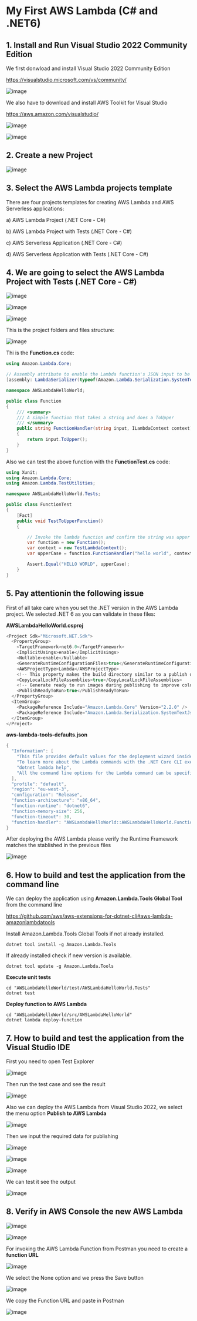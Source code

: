 # My First AWS Lambda (C# and .NET6)

## 1. Install and Run Visual Studio 2022 Community Edition

We first donwload and install Visual Studio 2022 Community Edition

https://visualstudio.microsoft.com/vs/community/

![image](https://github.com/user-attachments/assets/c924b4fe-f80a-4bba-ac85-4dbce9f62720)

We also have to download and install AWS Toolkit for Visual Studio

https://aws.amazon.com/visualstudio/

![image](https://github.com/user-attachments/assets/8ac5e7b4-364f-4974-ae65-dc7c29fb7771)

![image](https://github.com/user-attachments/assets/52cc4114-d0d6-4b4a-b1b1-793b9f419ac4)

## 2. Create a new Project 

![image](https://github.com/user-attachments/assets/ae2413c2-2c6b-4299-a39d-412aaed83669)

## 3. Select the AWS Lambda projects template 

There are four projects templates for creating AWS Lambda and AWS Serverless applications:

a) AWS Lambda Project (.NET Core - C#)

b) AWS Lambda Project with Tests (.NET Core - C#)

c) AWS Serverless Application (.NET Core - C#)

d) AWS Serverless Application with Tests (.NET Core - C#)

## 4. We are going to select the AWS Lambda Project with Tests (.NET Core - C#)

![image](https://github.com/user-attachments/assets/7f83338c-ef7c-4105-8ec8-e6112510aaeb)

![image](https://github.com/user-attachments/assets/b942b04e-9cb0-4bbf-a435-17e95d9a348a)

![image](https://github.com/user-attachments/assets/54f734b0-b0ce-4395-b816-cc664b407cbd)

This is the project folders and files structure: 

![image](https://github.com/user-attachments/assets/33399d20-987e-4d04-97d0-457f4ddf5421)

Thi is the **Function.cs** code:

```csharp
using Amazon.Lambda.Core;

// Assembly attribute to enable the Lambda function's JSON input to be converted into a .NET class.
[assembly: LambdaSerializer(typeof(Amazon.Lambda.Serialization.SystemTextJson.DefaultLambdaJsonSerializer))]

namespace AWSLambdaHelloWorld;

public class Function
{   
    /// <summary>
    /// A simple function that takes a string and does a ToUpper
    /// </summary>
    public string FunctionHandler(string input, ILambdaContext context)
    {
        return input.ToUpper();
    }
}
```

Also we can test the above function with the **FunctionTest.cs** code:

```csharp
using Xunit;
using Amazon.Lambda.Core;
using Amazon.Lambda.TestUtilities;

namespace AWSLambdaHelloWorld.Tests;

public class FunctionTest
{
    [Fact]
    public void TestToUpperFunction()
    {

        // Invoke the lambda function and confirm the string was upper cased.
        var function = new Function();
        var context = new TestLambdaContext();
        var upperCase = function.FunctionHandler("hello world", context);

        Assert.Equal("HELLO WORLD", upperCase);
    }
}
```

## 5. Pay attentionin the following issue

First of all take care when you set the .NET version in the AWS Lambda project. We selected .NET 6 as you can validate in these files:

**AWSLambdaHelloWorld.csproj**

```csharp
<Project Sdk="Microsoft.NET.Sdk">
  <PropertyGroup>
    <TargetFramework>net6.0</TargetFramework>
    <ImplicitUsings>enable</ImplicitUsings>
    <Nullable>enable</Nullable>
    <GenerateRuntimeConfigurationFiles>true</GenerateRuntimeConfigurationFiles>
    <AWSProjectType>Lambda</AWSProjectType>
    <!-- This property makes the build directory similar to a publish directory and helps the AWS .NET Lambda Mock Test Tool find project dependencies. -->
    <CopyLocalLockFileAssemblies>true</CopyLocalLockFileAssemblies>
    <!-- Generate ready to run images during publishing to improve cold start time. -->
    <PublishReadyToRun>true</PublishReadyToRun>
  </PropertyGroup>
  <ItemGroup>
    <PackageReference Include="Amazon.Lambda.Core" Version="2.2.0" />
    <PackageReference Include="Amazon.Lambda.Serialization.SystemTextJson" Version="2.4.0" />
  </ItemGroup>
</Project>
```

**aws-lambda-tools-defaults.json**

```csharp
{
  "Information": [
    "This file provides default values for the deployment wizard inside Visual Studio and the AWS Lambda commands added to the .NET Core CLI.",
    "To learn more about the Lambda commands with the .NET Core CLI execute the following command at the command line in the project root directory.",
    "dotnet lambda help",
    "All the command line options for the Lambda command can be specified in this file."
  ],
  "profile": "default",
  "region": "eu-west-3",
  "configuration": "Release",
  "function-architecture": "x86_64",
  "function-runtime": "dotnet6",
  "function-memory-size": 256,
  "function-timeout": 30,
  "function-handler": "AWSLambdaHelloWorld::AWSLambdaHelloWorld.Function::FunctionHandler"
}
```

After deploying the AWS Lambda please verify the Runtime Framework matches the stablished in the previous files

![image](https://github.com/user-attachments/assets/44a81059-11ed-4277-85a2-30d031781044)

## 6. How to build and test the application from the command line

We can deploy the application using **Amazon.Lambda.Tools Global Tool** from the command line

https://github.com/aws/aws-extensions-for-dotnet-cli#aws-lambda-amazonlambdatools

Install Amazon.Lambda.Tools Global Tools if not already installed.

```
dotnet tool install -g Amazon.Lambda.Tools
```

If already installed check if new version is available.

```
dotnet tool update -g Amazon.Lambda.Tools
```

**Execute unit tests**

```
cd "AWSLambdaHelloWorld/test/AWSLambdaHelloWorld.Tests"
dotnet test
```

**Deploy function to AWS Lambda**

```
cd "AWSLambdaHelloWorld/src/AWSLambdaHelloWorld"
dotnet lambda deploy-function
```

## 7. How to build and test the application from the Visual Studio IDE

First you need to open Test Explorer 

![image](https://github.com/user-attachments/assets/928cd6a2-4a77-4c7e-a40e-4881abfe0409)

Then run the test case and see the result

![image](https://github.com/user-attachments/assets/6ddddec3-c8d3-4ee7-8634-217b94e376c2)

Also we can deploy the AWS Lambda from Visual Studio 2022, we select the menu option **Publish to AWS Lambda**

![image](https://github.com/user-attachments/assets/ce9e77e7-dfb8-43d6-92b2-1faf842a75e1)

Then we input the required data for publishing

![image](https://github.com/user-attachments/assets/8fb8f9eb-b709-4a70-a3c7-e22aaf82bff6)

![image](https://github.com/user-attachments/assets/6cc7ac45-9db9-4b11-9fe1-73a8cfdaf2c8)

![image](https://github.com/user-attachments/assets/fb8452ee-8cc5-4aab-96b8-9717b8844226)

We can test it see the output

![image](https://github.com/user-attachments/assets/eba0fd7b-c803-4d04-a149-6c3dcff5b38d)

## 8. Verify in AWS Console the new AWS Lambda

![image](https://github.com/user-attachments/assets/11e7fcec-b6ff-4a7e-a115-ae01bdd491f7)

![image](https://github.com/user-attachments/assets/f868577e-02ec-4de0-a20d-e8e5f00ab63d)


For invoking the AWS Lambda Function from Postman you need to create a **function URL**

![image](https://github.com/user-attachments/assets/a5cd1c73-1ff4-407e-8498-fbaeb875fc56)

We select the None option and we press the Save button

![image](https://github.com/user-attachments/assets/8c7a3f56-6c75-41a9-9788-e90343091d00)

We copy the Function URL and paste in Postman

![image](https://github.com/user-attachments/assets/16106b44-4351-44b0-b1cf-e81eb6f56925)



